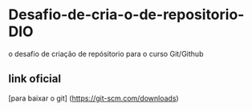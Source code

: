 # Desafio-de-cria-o-de-repositorio-DIO
o desafio de criação de repósitorio para o curso Git/Github

## link oficial
[para baixar o git] (https://git-scm.com/downloads)

